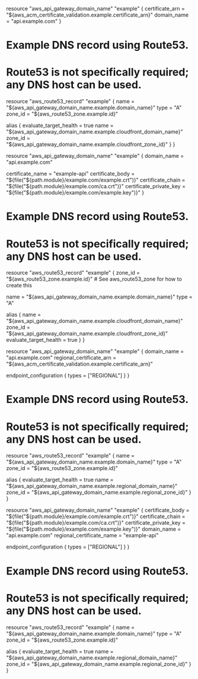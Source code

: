 resource "aws_api_gateway_domain_name" "example" {
  certificate_arn = "${aws_acm_certificate_validation.example.certificate_arn}"
  domain_name     = "api.example.com"
}

# Example DNS record using Route53.
# Route53 is not specifically required; any DNS host can be used.
resource "aws_route53_record" "example" {
  name    = "${aws_api_gateway_domain_name.example.domain_name}"
  type    = "A"
  zone_id = "${aws_route53_zone.example.id}"

  alias {
    evaluate_target_health = true
    name                   = "${aws_api_gateway_domain_name.example.cloudfront_domain_name}"
    zone_id                = "${aws_api_gateway_domain_name.example.cloudfront_zone_id}"
  }
}

resource "aws_api_gateway_domain_name" "example" {
  domain_name = "api.example.com"

  certificate_name        = "example-api"
  certificate_body        = "${file("${path.module}/example.com/example.crt")}"
  certificate_chain       = "${file("${path.module}/example.com/ca.crt")}"
  certificate_private_key = "${file("${path.module}/example.com/example.key")}"
}

# Example DNS record using Route53.
# Route53 is not specifically required; any DNS host can be used.
resource "aws_route53_record" "example" {
  zone_id = "${aws_route53_zone.example.id}" # See aws_route53_zone for how to create this

  name = "${aws_api_gateway_domain_name.example.domain_name}"
  type = "A"

  alias {
    name                   = "${aws_api_gateway_domain_name.example.cloudfront_domain_name}"
    zone_id                = "${aws_api_gateway_domain_name.example.cloudfront_zone_id}"
    evaluate_target_health = true
  }
}

resource "aws_api_gateway_domain_name" "example" {
  domain_name              = "api.example.com"
  regional_certificate_arn = "${aws_acm_certificate_validation.example.certificate_arn}"

  endpoint_configuration {
    types = ["REGIONAL"]
  }
}

# Example DNS record using Route53.
# Route53 is not specifically required; any DNS host can be used.
resource "aws_route53_record" "example" {
  name    = "${aws_api_gateway_domain_name.example.domain_name}"
  type    = "A"
  zone_id = "${aws_route53_zone.example.id}"

  alias {
    evaluate_target_health = true
    name                   = "${aws_api_gateway_domain_name.example.regional_domain_name}"
    zone_id                = "${aws_api_gateway_domain_name.example.regional_zone_id}"
  }
}

resource "aws_api_gateway_domain_name" "example" {
  certificate_body          = "${file("${path.module}/example.com/example.crt")}"
  certificate_chain         = "${file("${path.module}/example.com/ca.crt")}"
  certificate_private_key   = "${file("${path.module}/example.com/example.key")}"
  domain_name               = "api.example.com"
  regional_certificate_name = "example-api"

  endpoint_configuration {
    types = ["REGIONAL"]
  }
}

# Example DNS record using Route53.
# Route53 is not specifically required; any DNS host can be used.
resource "aws_route53_record" "example" {
  name    = "${aws_api_gateway_domain_name.example.domain_name}"
  type    = "A"
  zone_id = "${aws_route53_zone.example.id}"

  alias {
    evaluate_target_health = true
    name                   = "${aws_api_gateway_domain_name.example.regional_domain_name}"
    zone_id                = "${aws_api_gateway_domain_name.example.regional_zone_id}"
  }
}
